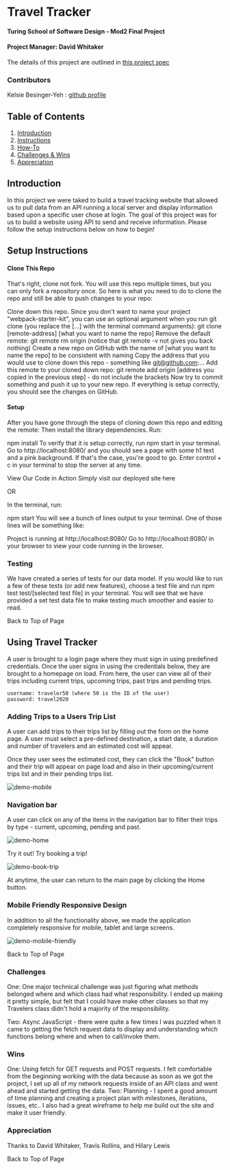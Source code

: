 # Travel Tracker
#### Turing School of Software Design - Mod2 Final Project
#### Project Manager: David Whitaker

The details of this project are outlined in [this project spec](https://frontend.turing.io/projects/travel-tracker.html)

### Contributors
Kelsie Besinger-Yeh : [github profile](https://github.com/kelsiebesingeryeh)


## Table of Contents
1. [Introduction](#introduction)
2. [Instructions](#setup-instructions)
3. [How-To](#using-travel-tracker)
4. [Challenges & Wins](#challenges-&-wins)
5. [Appreciation](#appreciation)

## Introduction
In this project we were taked to build a travel tracking website that allowed us to pull data from an API running a local server and display information based upon a specific user chose at login. The goal of this project was for us to build a website using API to send and receive information. Please follow the setup instructions below on how to begin!

## Setup Instructions
#### Clone This Repo
That's right, clone not fork. You will use this repo multiple times, but you can only fork a repository once. So here is what you need to do to clone the repo and still be able to push changes to your repo:

Clone down this repo. Since you don't want to name your project "webpack-starter-kit", you can use an optional argument when you run git clone (you replace the [...] with the terminal command arguments): git clone [remote-address] [what you want to name the repo]
Remove the default remote: git remote rm origin (notice that git remote -v not gives you back nothing)
Create a new repo on GitHub with the name of [what you want to name the repo] to be consistent with naming
Copy the address that you would use to clone down this repo - something like git@github.com:...
Add this remote to your cloned down repo: git remote add origin [address you copied in the previous step] - do not include the brackets
Now try to commit something and push it up to your new repo. If everything is setup correctly, you should see the changes on GitHub.

#### Setup
After you have gone through the steps of cloning down this repo and editing the remote: Then install the library dependencies. Run:

npm install
To verify that it is setup correctly, run npm start in your terminal. Go to http://localhost:8080/ and you should see a page with some h1 text and a pink background. If that's the case, you're good to go. Enter control + c in your terminal to stop the server at any time.

View Our Code in Action
Simply visit our deployed site here

OR

In the terminal, run:

npm start
You will see a bunch of lines output to your terminal. One of those lines will be something like:

Project is running at http://localhost:8080/
Go to http://localhost:8080/ in your browser to view your code running in the browser.

### Testing
We have created a series of tests for our data model. If you would like to run a few of these tests (or add new features), choose a test file and run npm test test/[selected test file] in your terminal. You will see that we have provided a set test data file to make testing much smoother and easier to read.

Back to Top of Page

## Using Travel Tracker
A user is brought to a login page where they must sign in using predefined credentials. Once the user signs in using the credentials below, they are brought to a homepage on load. From here, the user can view all of their trips including current trips, upcoming trips, past trips and pending trips. 

```
username: traveler50 (where 50 is the ID of the user)
password: travel2020
```

### Adding Trips to a Users Trip List
A user can add trips to their trips list by filling out the form on the home page. A user must select a pre-defined destination, a start date, a duration and number of travelers and an estimated cost will appear. 

Once they user sees the estimated cost, they can click the "Book" button and their trip will appear on page load and also in their upcoming/current trips list and in their pending trips list. 

![demo-mobile](https://media.giphy.com/media/sVtSxMHVxlNv9lwWPW/giphy.gif)

### Navigation bar
A user can click on any of the items in the navigation bar to filter their trips by type - current, upcoming, pending and past.

![demo-home](https://i.imgur.com/KkSjkxA.png)

Try it out! Try booking a trip!

![demo-book-trip](https://i.imgur.com/Hp0KjQd.png)

At anytime, the user can return to the main page by clicking the Home button.

### Mobile Friendly Responsive Design
In addition to all the functionality above, we made the application completely responsive for mobile, tablet and large screens.

![demo-mobile-friendly](https://i.imgur.com/61ecB34.png)

Back to Top of Page

### Challenges

One: One major technical challenge was just figuring what methods belonged where and which class had what responsibility. I ended up making it pretty simple, but felt that I could have make other classes so that my Travelers class didn't hold a majority of the responsibility.

Two: Async JavaScript - there were quite a few times I was puzzled when it came to getting the fetch request data to display and understanding which functions belong where and when to call/invoke them.

### Wins
One: Using fetch for GET requests and POST requests. I felt comfortable from the beginning working with the data because as soon as we got the project, I set up all of my network requests inside of an API class and went ahead and started getting the data. 
Two: Planning - I spent a good amount of time planning and creating a project plan with milestones, iterations, issues, etc.. I also had a great wireframe to help me build out the site and make it user friendly. 

### Appreciation
Thanks to David Whitaker, Travis Rollins, and Hilary Lewis

Back to Top of Page
